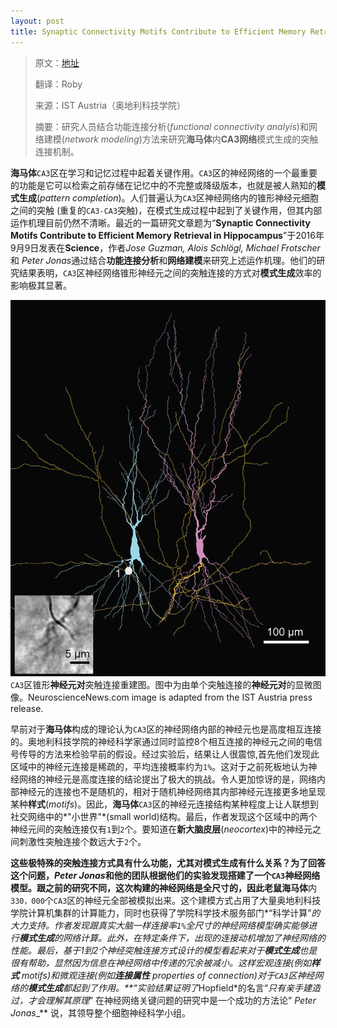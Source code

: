 ```yaml
---
layout: post
title: Synaptic Connectivity Motifs Contribute to Efficient Memory Retrieval in Hippocampus(*突触连接样式有助于在海马体内记忆的有效检索*)
---
```

> 原文：[地址](http://neurosciencenews.com/hippocampus-synaptic-connection-memory-5027/)
> 
> 翻译：Roby
> 
> 来源：IST Austria（奥地利科技学院）
> 
> 摘要：研究人员结合功能连接分析(*functional connectivity analyis*)和网络建模(*network modeling*)方法来研究**海马体**内**CA3网络**模式生成的突触连接机制。


**海马体**`CA3`区在学习和记忆过程中起着关键作用。`CA3`区的神经网络的一个最重要的功能是它可以检索之前存储在记忆中的不完整或降级版本，也就是被人熟知的**模式生成**(*pattern completion*)。人们普遍认为`CA3`区神经网络内的锥形神经元细胞之间的突触 (重复的`CA3-CA3`突触)，在模式生成过程中起到了关键作用，但其内部运作机理目前仍然不清晰。最近的一篇研究文章题为“**Synaptic Connectivity Motifs Contribute to Efficient Memory Retrieval in Hippocampus**”于2016年9月9日发表在**Science**，作者*Jose Guzman, Alois Schlögl, Michael Frotscher*  和 *Peter Jonas*通过结合**功能连接分析**和**网络建模**来研究上述运作机理。他们的研究结果表明，`CA3`区神经网络锥形神经元之间的突触连接的方式对**模式生成**效率的影响极其显著。

![突触连接](https://raw.githubusercontent.com/changkaizhao/changkaizhao.github.io/master/images/2016-9-13/1.jpg)
`CA3`区锥形**神经元对**突触连接重建图。图中为由单个突触连接的**神经元对**的显微图像。NeuroscienceNews.com image is adapted from the IST Austria press release.



早前对于**海马体**构成的理论认为`CA3`区的神经网络内部的神经元也是高度相互连接的。奥地利科技学院的神经科学家通过同时监控8个相互连接的神经元之间的电信号传导的方法来检验早前的假设。经过实验后，结果让人很震惊,首先他们发现此区域中的神经元连接是稀疏的，平均连接概率约为`1%`。这对于之前死板地认为神经网络的神经元是高度连接的结论提出了极大的挑战。令人更加惊讶的是，网络内部神经元的连接也不是随机的，相对于随机神经网络其内部神经元连接更多地呈现某种**样式**(*motifs*)。因此，**海马体**`CA3`区的神经元连接结构某种程度上让人联想到社交网络中的*"小世界"*(small world)结构。最后，作者发现这个区域中的两个神经元间的突触连接仅有`1`到`2`个。要知道在**新大脑皮层**(*neocortex*)中的神经元之间刺激性突触连接个数远大于`2`个。

**这些极特殊的突触连接方式具有什么功能，尤其对模式生成有什么关系？**为了回答这个问题，*Peter Jonas*和他的团队根据他们的实验发现搭建了一个`CA3`神经网络模型。跟之前的研究不同，这次构建的神经网络是全尺寸的，因此老鼠**海马体**内`330，000`个`CA3`区的神经元全部被模拟出来。这个建模方式占用了大量奥地利科技学院计算机集群的计算能力，同时也获得了学院科学技术服务部门*“科学计算”*的大力支持。作者发现跟真实大脑一样连接率`1%`全尺寸的神经网络模型确实能够进行**模式生成**的网络计算。此外，在特定条件下，出现的连接动机增加了神经网络的性能。最后，基于1到2个神经突触连接方式设计的模型看起来对于**模式生成**也是很有帮助，显然因为信息在神经网络中传递的冗余被减小。这样宏观连接(例如**样式** *motifs*)和微观连接(例如**连接属性** *properties of connection*)对于`CA3`区神经网络的**模式生成**都起到了作用。**“实验结果证明了*Hopfield*的名言“*只有亲手建造过，才会理解其原理*” 在神经网络关键问题的研究中是一个成功的方法论” *Peter Jonas*_** 说，其领导整个细胞神经科学小组。
